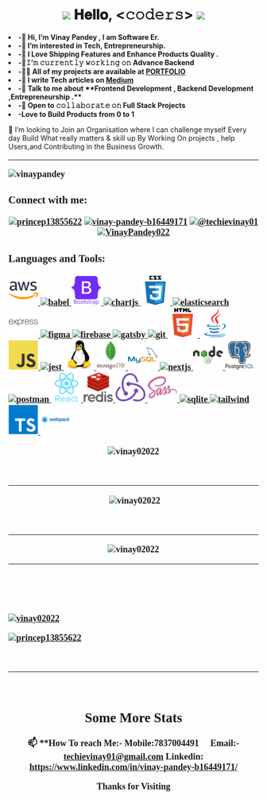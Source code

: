 <h1 align="center">
  <a target="_blank">
    <img src="https://github.com/JayantGoel001/JayantGoel001/blob/master/GIF/Earth.gif" width="24px" style="max-width:100%;">
  </a>
  𝐇𝐞𝐥𝐥𝐨, &lt;𝚌𝚘𝚍𝚎𝚛𝚜&gt;
  <a target="_blank">
    <img src="https://github.com/JayantGoel001/JayantGoel001/blob/master/GIF/Hi.gif" width="60px" />
  </a>
</h1>  

<strong>
  <li>-👋 Hi, I’m Vinay Pandey , I am Software Er.</li>
  <li>-👀 I’m interested in Tech, Entrepreneurship.</li>
  <li>-🌱 I Love Shipping Features and Enhance Products Quality .</li>
  <li>-🔭𝙸’𝚖 𝚌𝚞𝚛𝚛𝚎𝚗𝚝𝚕𝚢 𝚠𝚘𝚛𝚔𝚒𝚗𝚐 𝚘𝚗 Advance Backend </li>
  <li>-👨‍💻 All of my projects are available at <a href="https://www.crio.do/learn/portfolio/vinay-pandey-criodo/"> PORTFOLIO </a></li>
  <li>-📝 I write Tech articles on <a href="https://medium.com/@techievinay01">Medium</a></li>
  <li>-💬 Talk to me about **Frontend Development , Backend Development ,Entrepreneurship .**</li>
  <li>-👯 Open to 𝚌𝚘𝚕𝚕𝚊𝚋𝚘𝚛𝚊𝚝𝚎 𝚘𝚗 Full Stack Projects </li>
  <li>-Love to Build Products from 0 to 1 </li>
</strong>

💞️ I’m looking to Join an Organisation where I can challenge myself Every day Build What really matters & skill up By Working On projects , help Users,and Contributing in the Business Growth.

<div align="center" style="font-family: calibri; font-size: 18px; font-weight: bold;">
  <hr>
  <p align="left"> <img src="https://komarev.com/ghpvc/?username=vinaypandey022&label=Profile%20views&color=0e75b6&style=flat" alt="vinaypandey" /> </p>
  <h3 align="left">Connect with me:</h3>
  <p align="center">
    <a href="https://twitter.com/princep13855622" target="blank"><img src="https://raw.githubusercontent.com/rahuldkjain/github-profile-readme-generator/master/src/images/icons/Social/twitter.svg" alt="princep13855622" height="30" width="40" /></a>
    <a href="https://www.linkedin.com/in/vinay-pandey-b16449171/" target="blank"><img src="https://raw.githubusercontent.com/rahuldkjain/github-profile-readme-generator/master/src/images/icons/Social/linked-in-alt.svg" alt="vinay-pandey-b16449171" height="30" width="40" /></a>
    <a href="https://medium.com/@techievinay01" target="blank"><img src="https://raw.githubusercontent.com/rahuldkjain/github-profile-readme-generator/master/src/images/icons/Social/medium.svg" alt="@techievinay01" height="30" width="40" /></a>
    <a href="https://www.leetcode.com/VinayPandey022" target="blank"><img src="https://raw.githubusercontent.com/rahuldkjain/github-profile-readme-generator/master/src/images/icons/Social/leet-code.svg" alt="VinayPandey022" height="30" width="40" /></a>
  </p>
  <h3 align="left">Languages and Tools:</h3>
  <p align="left">
    <a href="https://aws.amazon.com" target="_blank" rel="noreferrer"> <img src="https://raw.githubusercontent.com/devicons/devicon/master/icons/amazonwebservices/amazonwebservices-original-wordmark.svg" alt="aws" width="60" height="60"/> </a> 
    <a href="https://babeljs.io/" target="_blank" rel="noreferrer"> <img src="https://www.vectorlogo.zone/logos/babeljs/babeljs-icon.svg" alt="babel" width="60" height="60"/> </a> 
    <a href="https://getbootstrap.com" target="_blank" rel="noreferrer"> <img src="https://raw.githubusercontent.com/devicons/devicon/master/icons/bootstrap/bootstrap-plain-wordmark.svg" alt="bootstrap" width="60" height="60"/> </a> 
    <a href="https://www.chartjs.org" target="_blank" rel="noreferrer"> <img src="https://www.chartjs.org/media/logo-title.svg" alt="chartjs" width="60" height="60"/> </a> 
    <a href="https://www.w3schools.com/css/" target="_blank" rel="noreferrer"> <img src="https://raw.githubusercontent.com/devicons/devicon/master/icons/css3/css3-original-wordmark.svg" alt="css3" width="60" height="60"/> </a> 
    <a href="https://www.elastic.co" target="_blank" rel="noreferrer"> <img src="https://www.vectorlogo.zone/logos/elastic/elastic-icon.svg" alt="elasticsearch" width="60" height="60"/> </a> 
    <a href="https://expressjs.com" target="_blank" rel="noreferrer"> <img src="https://raw.githubusercontent.com/devicons/devicon/master/icons/express/express-original-wordmark.svg" alt="express" width="60" height="60"/> </a> 
    <a href="https://www.figma.com/" target="_blank" rel="noreferrer"> <img src="https://www.vectorlogo.zone/logos/figma/figma-icon.svg" alt="figma" width="60" height="60"/> </a> 
    <a href="https://firebase.google.com/" target="_blank" rel="noreferrer"> <img src="https://www.vectorlogo.zone/logos/firebase/firebase-icon.svg" alt="firebase" width="60" height="60"/> </a> 
    <a href="https://www.gatsbyjs.com/" target="_blank" rel="noreferrer"> <img src="https://www.vectorlogo.zone/logos/gatsbyjs/gatsbyjs-icon.svg" alt="gatsby" width="60" height="60"/> </a> 
    <a href="https://git-scm.com/" target="_blank" rel="noreferrer"> <img src="https://www.vectorlogo.zone/logos/git-scm/git-scm-icon.svg" alt="git" width="60" height="60"/> </a> 
    <a href="https://www.w3.org/html/" target="_blank" rel="noreferrer"> <img src="https://raw.githubusercontent.com/devicons/devicon/master/icons/html5/html5-original-wordmark.svg" alt="html5" width="60" height="60"/> </a> 
    <a href="https://www.java.com" target="_blank" rel="noreferrer"> <img src="https://raw.githubusercontent.com/devicons/devicon/master/icons/java/java-original.svg" alt="java" width="60" height="60"/> </a> 
    <a href="https://developer.mozilla.org/en-US/docs/Web/JavaScript" target="_blank" rel="noreferrer"> <img src="https://raw.githubusercontent.com/devicons/devicon/master/icons/javascript/javascript-original.svg" alt="javascript" width="60" height="60"/> </a> 
    <a href="https://jestjs.io" target="_blank" rel="noreferrer"> <img src="https://www.vectorlogo.zone/logos/jestjsio/jestjsio-icon.svg" alt="jest" width="60" height="60"/> </a> 
    <a href="https://www.linux.org/" target="_blank" rel="noreferrer"> <img src="https://raw.githubusercontent.com/devicons/devicon/master/icons/linux/linux-original.svg" alt="linux" width="60" height="60"/> </a> 
    <a href="https://www.mongodb.com/" target="_blank" rel="noreferrer"> <img src="https://raw.githubusercontent.com/devicons/devicon/master/icons/mongodb/mongodb-original-wordmark.svg" alt="mongodb" width="60" height="60"/> </a> 
    <a href="https://www.mysql.com/" target="_blank" rel="noreferrer"> <img src="https://raw.githubusercontent.com/devicons/devicon/master/icons/mysql/mysql-original-wordmark.svg" alt="mysql" width="60" height="60"/> </a> 
    <a href="https://nextjs.org/" target="_blank" rel="noreferrer"> <img src="https://cdn.worldvectorlogo.com/logos/nextjs-2.svg" alt="nextjs" width="60" height="60"/> </a> 
    <a href="https://nodejs.org" target="_blank" rel="noreferrer"> <img src="https://raw.githubusercontent.com/devicons/devicon/master/icons/nodejs/nodejs-original-wordmark.svg" alt="nodejs" width="60" height="60"/> </a> 
    <a href="https://www.postgresql.org" target="_blank" rel="noreferrer"> <img src="https://raw.githubusercontent.com/devicons/devicon/master/icons/postgresql/postgresql-original-wordmark.svg" alt="postgresql" width="60" height="60"/> </a> 
    <a href="https://postman.com" target="_blank" rel="noreferrer"> <img src="https://www.vectorlogo.zone/logos/getpostman/getpostman-icon.svg" alt="postman" width="60" height="60"/> </a> 
    <a href="https://reactjs.org/" target="_blank" rel="noreferrer"> <img src="https://raw.githubusercontent.com/devicons/devicon/master/icons/react/react-original-wordmark.svg" alt="react" width="60" height="60"/> </a> 
    <a href="https://redis.io" target="_blank" rel="noreferrer"> <img src="https://raw.githubusercontent.com/devicons/devicon/master/icons/redis/redis-original-wordmark.svg" alt="redis" width="60" height="60"/> </a> 
    <a href="https://redux.js.org" target="_blank" rel="noreferrer"> <img src="https://raw.githubusercontent.com/devicons/devicon/master/icons/redux/redux-original.svg" alt="redux" width="60" height="60"/> </a> 
    <a href="https://sass-lang.com" target="_blank" rel="noreferrer"> <img src="https://raw.githubusercontent.com/devicons/devicon/master/icons/sass/sass-original.svg" alt="sass" width="60" height="60"/> </a> 
    <a href="https://www.sqlite.org/" target="_blank" rel="noreferrer"> <img src="https://www.vectorlogo.zone/logos/sqlite/sqlite-icon.svg" alt="sqlite" width="60" height="60"/> </a> 
    <a href="https://tailwindcss.com/" target="_blank" rel="noreferrer"> <img src="https://www.vectorlogo.zone/logos/tailwindcss/tailwindcss-icon.svg" alt="tailwind" width="60" height="60"/> </a> 
    <a href="https://www.typescriptlang.org/" target="_blank" rel="noreferrer"> <img src="https://raw.githubusercontent.com/devicons/devicon/master/icons/typescript/typescript-original.svg" alt="typescript" width="60" height="60"/> </a> 
    <a href="https://webpack.js.org" target="_blank" rel="noreferrer"> <img src="https://raw.githubusercontent.com/devicons/devicon/d00d0969292a6569d45b06d3f350f463a0107b0d/icons/webpack/webpack-original-wordmark.svg" alt="webpack" width="60" height="60"/> </a>
  </p>

  <p>
    <img align="center" width="500" height="400" src="https://github-readme-stats.vercel.app/api/top-langs?username=vinay02022&show_icons=true&locale=en&layout=compact" alt="vinay02022"/>
  </p>
  <br>
  <hr>
  <p>&nbsp;<img align="center" width="500" height="400" src="https://github-readme-stats.vercel.app/api?username=vinay02022&show_icons=true&locale=en" alt="vinay02022" /></p>
  <br>
  <hr>
  <p><img align="center" width="500" height="400" src="https://github-readme-streak-stats.herokuapp.com/?user=vinay02022&" alt="vinay02022" /></p>
  <hr>
  <br>
  <br>
  <br>
  <p align="left">
    <a href="https://github.com/ryo-ma/github-profile-trophy"><img src="https://github-profile-trophy.vercel.app/?username=vinay02022" alt="vinay02022" /></a>
  </p>
  <p align="left">
    <a href="https://twitter.com/princep13855622" target="blank"><img src="https://img.shields.io/twitter/follow/princep13855622?logo=twitter&style=for-the-badge" alt="princep13855622" /></a>
  </p>
  <br>
  <hr>
  <br>

## Some More Stats

📫 **How To reach Me:-
Mobile:7837004491
📧 Email:- techievinay01@gmail.com
Linkedin: https://www.linkedin.com/in/vinay-pandey-b16449171/

**Thanks for Visiting**
